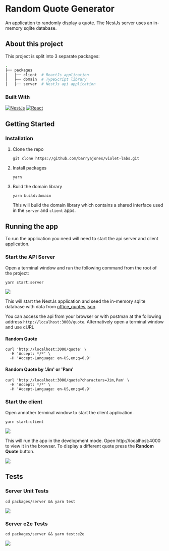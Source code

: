 # Random Quote Generator

An application to randomly display a quote. The NestJs server uses an in-memory sqlite database.

## About this project

This project is split into 3 separate packages:

```bash
.
├── packages
│   ├── client  # ReactJs application
│   ├── domain  # TypeScript library
│   ├── server  # NestJs api application
```

### Built With

[![NestJs][nest.js]][Nest-url] [![React][React.js]][React-url]

## Getting Started

### Installation

1. Clone the repo

   ```
   git clone https://github.com/barryajones/violet-labs.git
   ```

2. Install packages

   ```
   yarn
   ```

3. Build the domain library

   ```
   yarn build:domain
   ```

   This will build the domain library which contains a shared interface used in the `server` and `client` apps.

## Running the app

To run the application you need will need to start the api server and client application.

### Start the API Server

Open a terminal window and run the following command from the root of the project:

```
yarn start:server
```

![](https://i.imgur.com/I2Kelil.png)

This will start the NestJs application and seed the in-memory sqlite database with data from [office_quotes.json](./packages//server//src//seeds/office_quotes.json).

You can access the api from your browser or with postman at the following address `http://localhost:3000/quote`. Alternatively open a terminal window and use cURL

#### Random Quote

```
curl 'http://localhost:3000/quote' \
  -H 'Accept: */*' \
  -H 'Accept-Language: en-US,en;q=0.9'
```

#### Random Quote by 'Jim' or 'Pam'

```
curl 'http://localhost:3000/quote?characters=Jim,Pam' \
  -H 'Accept: */*' \
  -H 'Accept-Language: en-US,en;q=0.9'
```

### Start the client

Open annother terminal window to start the client application.

```
yarn start:client
```

![](https://i.imgur.com/qH6vBTM.png)

This will run the app in the development mode. Open http://localhost:4000 to view it in the browser. To display a different quote press the **Random Quote** button.

![](https://imgur.com/7uFZMaq.png)

## Tests

### Server Unit Tests

```
cd packages/server && yarn test
```

![](https://imgur.com/c4XExhA.png)

### Server e2e Tests

```
cd packages/server && yarn test:e2e
```

![](https://imgur.com/97h1wG3.png)

[React.js]: https://img.shields.io/badge/React-20232A?style=for-the-badge&logo=react&logoColor=61DAFB
[React-url]: https://reactjs.org/
[Nest.js]: https://img.shields.io/badge/NestJs-20232A?style=for-the-badge&logo=nestjs&logoColor=e0234d
[Nest-url]: https://nestjs.com/

